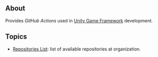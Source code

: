 ## About

Provides _GitHub Actions_ used in [Unity Game Framework](https://github.com/unity-game-framework) development.

## Topics

- [Repositories List](https://github.com/unity-game-framework-actions/organization/blob/main/docs/repositories.md): list of available repositories at organization.
